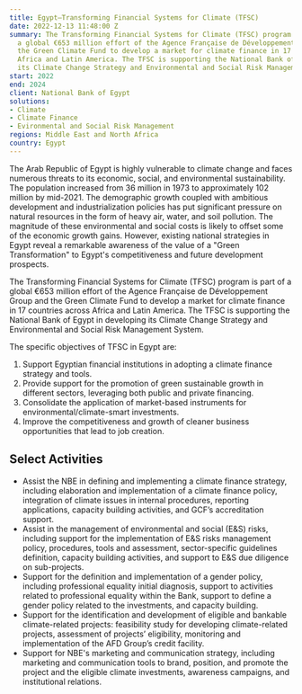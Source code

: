 ```yaml
---
title: Egypt—Transforming Financial Systems for Climate (TFSC)
date: 2022-12-13 11:48:00 Z
summary: The Transforming Financial Systems for Climate (TFSC) program is part of
  a global €653 million effort of the Agence Française de Développement Group and
  the Green Climate Fund to develop a market for climate finance in 17 countries across
  Africa and Latin America. The TFSC is supporting the National Bank of Egypt in developing
  its Climate Change Strategy and Environmental and Social Risk Management System.
start: 2022
end: 2024
client: National Bank of Egypt
solutions:
- Climate
- Climate Finance
- Evironmental and Social Risk Management
regions: Middle East and North Africa
country: Egypt
---
```


The Arab Republic of Egypt is highly vulnerable to climate change and faces numerous threats to its economic, social, and environmental sustainability. The population increased from 36 million in 1973 to approximately 102 million by mid-2021. The demographic growth coupled with ambitious development and industrialization policies has put significant pressure on natural resources in the form of heavy air, water, and soil pollution. The magnitude of these environmental and social costs is likely to offset some of the economic growth gains. However, existing national strategies in Egypt reveal a remarkable awareness of the value of a "Green Transformation" to Egypt's competitiveness and future development prospects. 

The Transforming Financial Systems for Climate (TFSC) program is part of a global €653 million effort of the Agence Française de Développement Group and the Green Climate Fund to develop a market for climate finance in 17 countries across Africa and Latin America. The TFSC is supporting the National Bank of Egypt in developing its Climate Change Strategy and Environmental and Social Risk Management System. 

The specific objectives of TFSC in Egypt are:

1. Support Egyptian financial institutions in adopting a climate finance strategy and tools.
2. Provide support for the promotion of green sustainable growth in different sectors, leveraging both public and private financing.
3. Consolidate the application of market-based instruments for environmental/climate-smart investments.
4. Improve the competitiveness and growth of cleaner business opportunities that lead to job creation.

## Select Activities

* Assist the NBE in defining and implementing a climate finance strategy, including elaboration and implementation of a climate finance policy, integration of climate issues in internal procedures, reporting applications, capacity building activities, and GCF’s accreditation support.
* Assist in the management of environmental and social (E&S) risks, including support for the implementation of E&S risks management policy, procedures, tools and assessment, sector-specific guidelines definition, capacity building activities, and support to E&S due diligence on sub-projects.
* Support for the definition and implementation of a gender policy, including professional equality initial diagnosis, support to activities related to professional equality within the Bank, support to define a gender policy related to the investments, and capacity building.
* Support for the identification and development of eligible and bankable climate-related projects: feasibility study for developing climate-related projects, assessment of projects’ eligibility, monitoring and implementation of the AFD Group’s credit facility.
* Support for NBE's marketing and communication strategy, including marketing and communication tools to brand, position, and promote the project and the eligible climate investments, awareness campaigns, and institutional relations.